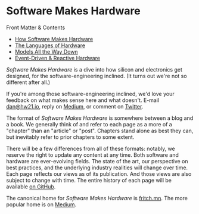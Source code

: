 
# Software Makes Hardware 

Front Matter & Contents 

* [How Software Makes Hardware](SwMakesHw/0000-how-software-makes-hardware)
* [The Languages of Hardware](./0001-the-languages-of-hardware)
* [Models All the Way Down](./0002-models-all-the-way-down)
* [Event-Driven & Reactive Hardware](./0003-reactive-event-driven-hardware)

*Software Makes Hardware* is a dive into how silicon and electronics get designed, for the software-engineering inclined.  (It turns out we're not so different after all.) 

If you're among those software-engineering inclined, we'd love your feedback on what makes sense here and what doesn't. E-mail [dan@hw21.io](mailto:dan@hw21.io), reply on [Medium](https://medium.com/software-makes-hardware), or comment on [Twitter](https://twitter.com/dan_fritchman).  

The format of *Software Makes Hardware* is somewhere between a blog and a book.  We generally think of and refer to each page as a more of a "chapter" than an "article" or "post".  Chapters stand alone as best they can, but inevitably refer to prior chapters to some extent.  

There will be a few differences from all of these formats: notably, we reserve the right to update any content at any time.  Both software and hardware are ever-evolving fields.  The state of the art, our perspective on best practices, and the underlying industry realities will change over time.  Each page reflects our views as of its publication.  And those views are also subject to change with time.  The entire history of each page will be available [on GitHub](https://github.com/dan-fritchman/fritch.mn).  

The canonical home for *Software Makes Hardware* is [fritch.mn](https://fritch.mn).  The more popular home is on [Medium](https://medium.com/software-makes-hardware). 

